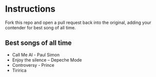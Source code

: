 # Instructions
Fork this repo and open a pull request back into the original, adding your contender for best song of all time.

## Best songs of all time

* Call Me Al - Paul Simon
* Enjoy the silence – Depeche Mode
* Controversy - Prince
* Tiririca
